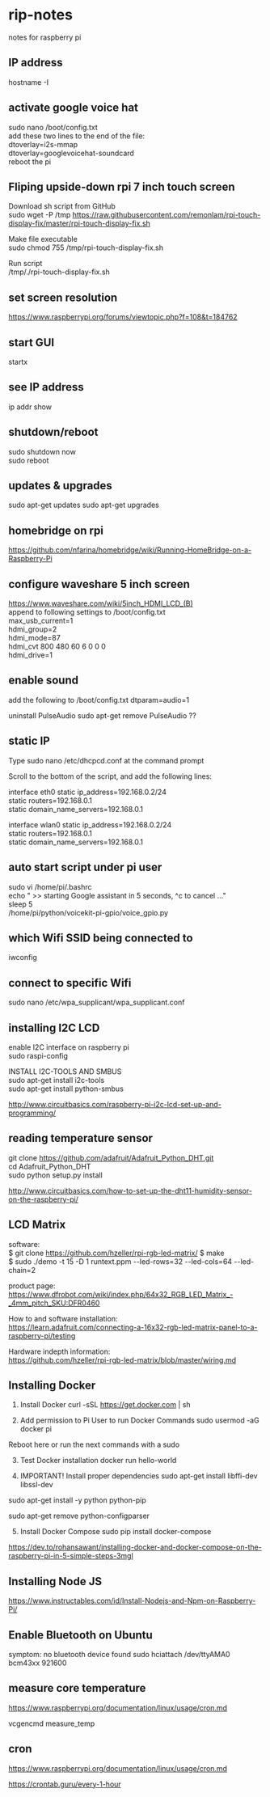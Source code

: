 # rip-notes
notes for raspberry pi

## IP address
hostname -I

## activate google voice hat
sudo nano /boot/config.txt  
add these two lines to the end of the file:  
dtoverlay=i2s-mmap  
dtoverlay=googlevoicehat-soundcard  
reboot the pi  

## Fliping upside-down rpi 7 inch touch screen

Download sh script from GitHub  
sudo wget -P /tmp https://raw.githubusercontent.com/remonlam/rpi-touch-display-fix/master/rpi-touch-display-fix.sh

Make file executable  
sudo chmod 755 /tmp/rpi-touch-display-fix.sh

Run script  
/tmp/./rpi-touch-display-fix.sh


## set screen resolution
https://www.raspberrypi.org/forums/viewtopic.php?f=108&t=184762

## start GUI
startx

## see IP address
ip addr show

## shutdown/reboot
sudo shutdown now  
sudo reboot

## updates & upgrades
sudo apt-get updates
sudo apt-get upgrades

## homebridge on rpi
https://github.com/nfarina/homebridge/wiki/Running-HomeBridge-on-a-Raspberry-Pi

## configure waveshare 5 inch screen
https://www.waveshare.com/wiki/5inch_HDMI_LCD_(B)  
append to following settings to /boot/config.txt  
max_usb_current=1  
hdmi_group=2  
hdmi_mode=87  
hdmi_cvt 800 480 60 6 0 0 0  
hdmi_drive=1  

## enable sound
add the following to /boot/config.txt
dtparam=audio=1  

uninstall PulseAudio
sudo apt-get remove PulseAudio ??

## static IP
Type sudo nano /etc/dhcpcd.conf at the command prompt  

Scroll to the bottom of the script, and add the following lines:

interface eth0
static ip_address=192.168.0.2/24  
static routers=192.168.0.1  
static domain_name_servers=192.168.0.1  

interface wlan0
static ip_address=192.168.0.2/24  
static routers=192.168.0.1  
static domain_name_servers=192.168.0.1  

## auto start script under pi user

sudo vi /home/pi/.bashrc  
echo "  >> starting Google assistant in 5 seconds, ^c to cancel ..."  
sleep 5  
/home/pi/python/voicekit-pi-gpio/voice_gpio.py

## which Wifi SSID being connected to

iwconfig

## connect to specific Wifi

sudo nano /etc/wpa_supplicant/wpa_supplicant.conf

## installing I2C LCD

enable I2C interface on raspberry pi  
sudo raspi-config  

INSTALL I2C-TOOLS AND SMBUS  
sudo apt-get install i2c-tools  
sudo apt-get install python-smbus  

http://www.circuitbasics.com/raspberry-pi-i2c-lcd-set-up-and-programming/

## reading temperature sensor

git clone https://github.com/adafruit/Adafruit_Python_DHT.git  
cd Adafruit_Python_DHT  
sudo python setup.py install  

http://www.circuitbasics.com/how-to-set-up-the-dht11-humidity-sensor-on-the-raspberry-pi/

## LCD Matrix

software:  
$ git clone https://github.com/hzeller/rpi-rgb-led-matrix/
$ make  
$ sudo ./demo -t 15 -D 1 runtext.ppm --led-rows=32 --led-cols=64 --led-chain=2  

product page:  
https://www.dfrobot.com/wiki/index.php/64x32_RGB_LED_Matrix_-_4mm_pitch_SKU:DFR0460  

How to and software installation:  
https://learn.adafruit.com/connecting-a-16x32-rgb-led-matrix-panel-to-a-raspberry-pi/testing

Hardware indepth information:  
https://github.com/hzeller/rpi-rgb-led-matrix/blob/master/wiring.md


## Installing Docker

1. Install Docker
curl -sSL https://get.docker.com | sh

2. Add permission to Pi User to run Docker Commands
sudo usermod -aG docker pi

Reboot here or run the next commands with a sudo

3. Test Docker installation
docker run hello-world

4. IMPORTANT! Install proper dependencies
sudo apt-get install libffi-dev libssl-dev

sudo apt-get install -y python python-pip

sudo apt-get remove python-configparser

5. Install Docker Compose
sudo pip install docker-compose

https://dev.to/rohansawant/installing-docker-and-docker-compose-on-the-raspberry-pi-in-5-simple-steps-3mgl

## Installing Node JS

https://www.instructables.com/id/Install-Nodejs-and-Npm-on-Raspberry-Pi/

## Enable Bluetooth on Ubuntu

symptom: no bluetooth device found
sudo hciattach /dev/ttyAMA0 bcm43xx 921600

## measure core temperature

https://www.raspberrypi.org/documentation/linux/usage/cron.md

vcgencmd measure_temp

## cron

https://www.raspberrypi.org/documentation/linux/usage/cron.md

https://crontab.guru/every-1-hour





